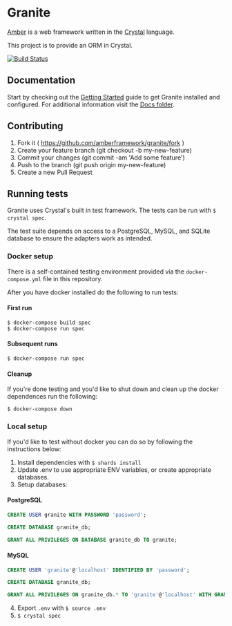 # Granite

[Amber](https://github.com/amberframework/amber) is a web framework written in
the [Crystal](https://github.com/crystal-lang/crystal) language.

This project is to provide an ORM in Crystal.

[![Build Status](https://img.shields.io/travis/amberframework/granite.svg?maxAge=360)](https://travis-ci.org/amberframework/granite)

## Documentation

Start by checking out the [Getting Started](docs/getting_started.md) guide to get Granite installed and configured. For additional information visit the [Docs folder](docs/).

## Contributing

   1. Fork it ( https://github.com/amberframework/granite/fork )
   2. Create your feature branch (git checkout -b my-new-feature)
   3. Commit your changes (git commit -am 'Add some feature')
   4. Push to the branch (git push origin my-new-feature)
   5. Create a new Pull Request

   ## Running tests

   Granite uses Crystal's built in test framework. The tests can be run with `$ crystal spec`.

   The test suite depends on access to a PostgreSQL, MySQL, and SQLite database to ensure the adapters work as intended.

   ### Docker setup

   There is a self-contained testing environment provided via the `docker-compose.yml` file in this repository.

   After you have docker installed do the following to run tests:

   #### First run

   ```
   $ docker-compose build spec
   $ docker-compose run spec
   ```

   #### Subsequent runs

   ```
   $ docker-compose run spec
   ```

   #### Cleanup

   If you're done testing and you'd like to shut down and clean up the docker dependences run the following:

   ```
   $ docker-compose down
   ```

   ### Local setup

   If you'd like to test without docker you can do so by following the instructions below:

   1. Install dependencies with `$ shards install `
   2. Update .env to use appropriate ENV variables, or create appropriate databases.
   3. Setup databases:

   #### PostgreSQL

   ```sql
   CREATE USER granite WITH PASSWORD 'password';
   
   CREATE DATABASE granite_db;
   
   GRANT ALL PRIVILEGES ON DATABASE granite_db TO granite;
   ```

   #### MySQL

   ```sql
   CREATE USER 'granite'@'localhost' IDENTIFIED BY 'password';
   
   CREATE DATABASE granite_db;
   
   GRANT ALL PRIVILEGES ON granite_db.* TO 'granite'@'localhost' WITH GRANT OPTION;
   ```

   4. Export `.env` with `$ source .env`
   5. `$ crystal spec`
